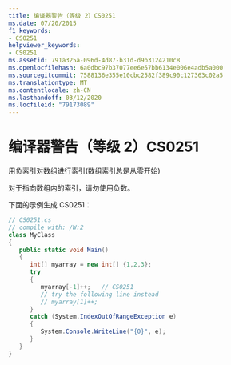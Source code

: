 ```yaml
---
title: 编译器警告（等级 2）CS0251
ms.date: 07/20/2015
f1_keywords:
- CS0251
helpviewer_keywords:
- CS0251
ms.assetid: 791a325a-096d-4d87-b31d-d9b3124210c8
ms.openlocfilehash: 6a0dbc97b37077ee6e57bb6134e006e4adb5a000
ms.sourcegitcommit: 7588136e355e10cbc2582f389c90c127363c02a5
ms.translationtype: MT
ms.contentlocale: zh-CN
ms.lasthandoff: 03/12/2020
ms.locfileid: "79173089"
---
```

# <a name="compiler-warning-level-2-cs0251"></a>编译器警告（等级 2）CS0251
用负索引对数组进行索引(数组索引总是从零开始)  
  
 对于指向数组内的索引，请勿使用负数。  
  
 下面的示例生成 CS0251：  
  
```csharp  
// CS0251.cs  
// compile with: /W:2  
class MyClass  
{  
   public static void Main()  
   {  
      int[] myarray = new int[] {1,2,3};
      try  
      {  
         myarray[-1]++;   // CS0251  
         // try the following line instead  
         // myarray[1]++;  
      }  
      catch (System.IndexOutOfRangeException e)  
      {  
         System.Console.WriteLine("{0}", e);  
      }  
   }  
}  
```

